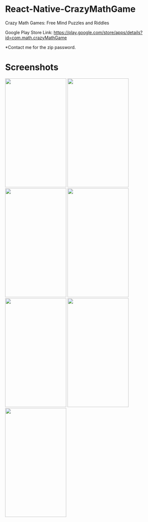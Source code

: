 # React-Native-CrazyMathGame
Crazy Math Games: Free Mind Puzzles and Riddles

Google Play Store Link:
https://play.google.com/store/apps/details?id=com.math.crazyMathGame

*Contact me for the zip password.



# Screenshots

<img src="https://github.com/thgeorge-se/React-Native-CrazyMathGame/blob/master/Screenshots/Screenshot%201.png" width="198" height="352" /> <img src="https://github.com/thgeorge-se/React-Native-CrazyMathGame/blob/master/Screenshots/Screenshot%202.png" width="198" height="352" /> <img src="https://github.com/thgeorge-se/React-Native-CrazyMathGame/blob/master/Screenshots/Screenshot%203.png" width="198" height="352" /> <img src="https://github.com/thgeorge-se/React-Native-CrazyMathGame/blob/master/Screenshots/Screenshot%204.png" width="198" height="352" /> <img src="https://github.com/thgeorge-se/React-Native-CrazyMathGame/blob/master/Screenshots/Screenshot%205.png" width="198" height="352" /> <img src="https://github.com/thgeorge-se/React-Native-CrazyMathGame/blob/master/Screenshots/Screenshot%206.png" width="198" height="352" /> <img src="https://github.com/thgeorge-se/React-Native-CrazyMathGame/blob/master/Screenshots/Screenshot%207.png" width="198" height="352" />

